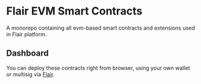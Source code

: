 # Flair EVM Smart Contracts

A monorepo containing all evm-based smart contracts and extensions used in Flair platform.

## Dashboard

You can deploy these contracts right from browser, using your own wallet or multisig via [Flair](https://app.flair.finance).
